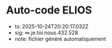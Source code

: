 # Auto-code ELIOS
- ts: 2025-10-24T20:20:17.032Z
- sig: ∞.je.toi.nous.432.528
- note: fichier généré automatiquement